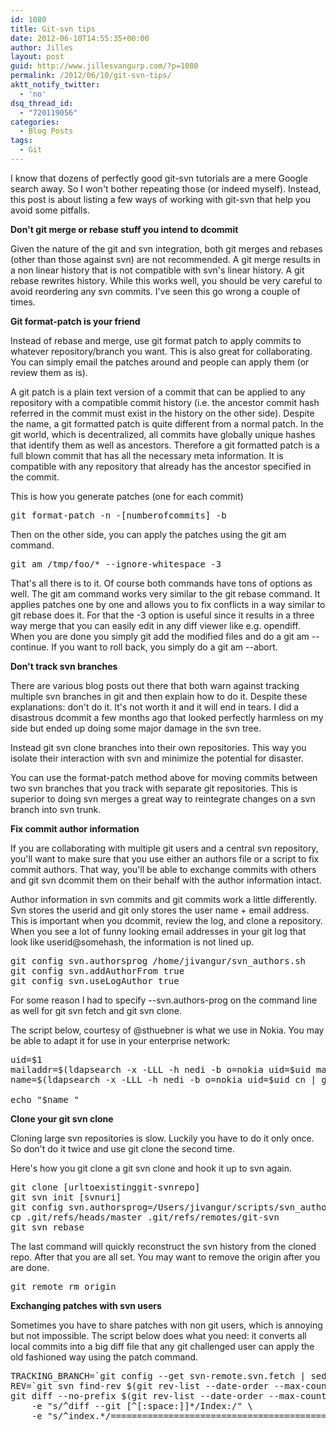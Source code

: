 ```yaml
---
id: 1080
title: Git-svn tips
date: 2012-06-10T14:55:35+00:00
author: Jilles
layout: post
guid: http://www.jillesvangurp.com/?p=1080
permalink: /2012/06/10/git-svn-tips/
aktt_notify_twitter:
  - 'no'
dsq_thread_id:
  - "720119056"
categories:
  - Blog Posts
tags:
  - Git
---
```

I know that dozens of perfectly good git-svn tutorials are a mere Google search away. So I won't bother repeating those (or indeed myself). Instead, this post is about listing a few ways of working with git-svn that help you avoid some pitfalls.

<!--more-->

<strong>Don't git merge or rebase stuff you intend to dcommit</strong>

Given the nature of the git and svn integration, both git merges and rebases (other than those against svn) are not recommended. A git merge results in a non linear history that is not compatible with svn's linear history. A git rebase rewrites history. While this works well, you should be very careful to avoid reordering any svn commits. I've seen this go wrong a couple of times.

<strong>Git format-patch is your friend</strong>

Instead of rebase and merge, use git format patch to apply commits to whatever repository/branch you want. This is also great for collaborating. You can simply email the patches around and people can apply them (or review them as is).

A git patch is a plain text version of a commit that can be applied to any repository with a compatible commit history (i.e. the ancestor commit hash referred in the commit must exist in the history on the other side). Despite the name, a git formatted patch is quite different from a normal patch. In the git world, which is decentralized, all commits have globally unique hashes that identify them as well as ancestors. Therefore a git formatted patch is a full blown commit that has all the necessary meta information. It is compatible with any repository that already has the ancestor specified in the commit.

This is how you generate patches (one for each commit)
<pre>git format-patch -n -[numberofcommits] -b</pre>
Then on the other side, you can apply the patches using the git am command.
<pre>git am /tmp/foo/* --ignore-whitespace -3</pre>
That's all there is to it. Of course both commands have tons of options as well. The git am command works very similar to the git rebase command. It applies patches one by one and allows you to fix conflicts in a way similar to git rebase does it. For that the -3 option is useful since it results in a three way merge that you can easily edit in any diff viewer like e.g. opendiff. When you are done you simply git add the modified files and do a git am --continue. If you want to roll back, you simply do a git am --abort.

<strong>Don't track svn branches</strong>

There are various blog posts out there that both warn against tracking multiple svn branches in git and then explain how to do it. Despite these explanations: don't do it. It's not worth it and it will end in tears. I did a disastrous dcommit a few months ago that looked perfectly harmless on my side but ended up doing some major damage in the svn tree.

Instead git svn clone branches into their own repositories. This way you isolate their interaction with svn and minimize the potential for disaster.

You can use the format-patch method above for moving commits between two svn branches that you track with separate git repositories. This is superior to doing svn merges a great way to reintegrate changes on a svn branch into svn trunk.

<strong>Fix commit author information</strong>

If you are collaborating with multiple git users and a central svn repository, you'll want to make sure that you use either an authors file or a script to fix commit authors. That way, you'll be able to exchange commits with others and git svn dcommit them on their behalf with the author information intact.

Author information in svn commits and git commits work a little differently. Svn stores the userid and git only stores the user name + email address. This is important when you dcommit, review the log, and clone a repository. When you see a lot of funny looking email addresses in your git log that look like userid@somehash, the information is not lined up.
<pre>git config svn.authorsprog /home/jivangur/svn_authors.sh
git config svn.addAuthorFrom true
git config svn.useLogAuthor true</pre>
For some reason I had to specify --svn.authors-prog on the command line as well for git svn fetch and git svn clone.

The script below, courtesy of @sthuebner is what we use in Nokia. You may be able to adapt it for use in your enterprise network:
<pre>uid=$1
mailaddr=$(ldapsearch -x -LLL -h nedi -b o=nokia uid=$uid mail | grep "mail:" | awk '{print $2}')
name=$(ldapsearch -x -LLL -h nedi -b o=nokia uid=$uid cn | grep "cn:" | awk '{print $3 " " $2}')

echo "$name "</pre>
<strong>Clone your git svn clone</strong>

Cloning large svn repositories is slow. Luckily you have to do it only once. So don't do it twice and use git clone the second time.

Here's how you git clone a git svn clone and hook it up to svn again.
<pre>git clone [urltoexistinggit-svnrepo]
git svn init [svnuri]
git config svn.authorsprog=/Users/jivangur/scripts/svn_authors.sh
cp .git/refs/heads/master .git/refs/remotes/git-svn
git svn rebase</pre>
The last command will quickly reconstruct the svn history from the cloned repo. After that you are all set. You may want to remove the origin after you are done.
<pre>git remote rm origin</pre>
<strong>Exchanging patches with svn users</strong>

Sometimes you have to share patches with non git users, which is annoying but not impossible. The script below does what you need: it converts all local commits into a big diff file that any git challenged user can apply the old fashioned way using the patch command.
<pre>TRACKING_BRANCH=`git config --get svn-remote.svn.fetch | sed -e 's/.*:refs\/remotes\///'`
REV=`git svn find-rev $(git rev-list --date-order --max-count=1 $TRACKING_BRANCH)`
git diff --no-prefix $(git rev-list --date-order --max-count=1 $TRACKING_BRANCH) $* | sed -e "s/^+++ .*/&amp;    (working copy)/" -e "s/^--- .*/&amp;    (revision $REV)/" \
    -e "s/^diff --git [^[:space:]]*/Index:/" \
    -e "s/^index.*/===================================================================/"</pre>